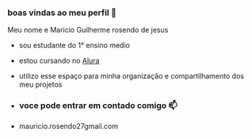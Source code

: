 ### boas vindas ao meu perfil 🏀

Meu nome e Maricio Guilherme rosendo de jesus

- sou estudante do 1° ensino medio

- estou cursando no [Alura](http://www.alura.com.br)

- utilizo esse espaço para minha organização e compartilhamento dos meu projetos

- ### voce pode entrar em contado comigo 📫

- mauricio.rosendo27gmail.com
